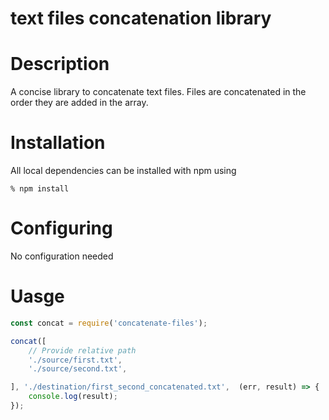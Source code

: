 # text files concatenation library


Description
===========

A concise library to concatenate text files. Files are concatenated in the order they are added in the array.

Installation
============

All local dependencies can be installed with npm using

	% npm install


Configuring
===========

No configuration needed


Uasge
=======


```javascript
const concat = require('concatenate-files');

concat([
	// Provide relative path
	'./source/first.txt',
	'./source/second.txt',

], './destination/first_second_concatenated.txt',  (err, result) => {
	console.log(result);
});
```
